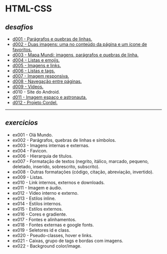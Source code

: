 # **HTML-CSS**

## *desafios*
- [d001 - Parágrafos e quebras de linhas.](https://fernandolink.github.io/HTML-CSS/desafios/d001/index.html)
- [d002 - Duas imagens: uma no conteúdo da página e um ícone de favoritos.](https://fernandolink.github.io/HTML-CSS/desafios/d002/index.html)
- [d003 - Mapa Mundi: imagens, parágrafos e quebras de linha.](https://fernandolink.github.io/HTML-CSS/desafios/d003/index.html)
- [d004 - Listas e emojis.](https://fernandolink.github.io/HTML-CSS/desafios/d004/index.html)
- [d005 - Imagens e links.](https://fernandolink.github.io/HTML-CSS/desafios/d005/index.html)
- [d006 - Listas e tags.](https://fernandolink.github.io/HTML-CSS/desafios/d006/index.html)
- [d007 - Imagem responsiva.](https://fernandolink.github.io/HTML-CSS/desafios/d007/index.html)
- [d008 - Navegação entre páginas.](https://fernandolink.github.io/HTML-CSS/desafios/d008/index.html)
- [d009 - Vídeos.](https://fernandolink.github.io/HTML-CSS/desafios/d009/index.html)
- d010 - Site do Android.
- [d011 - Imagem espaço e astronauta.](https://fernandolink.github.io/HTML-CSS/desafios/d012/index.html)
- [d012 - Projeto Cordel.](https://fernandolink.github.io/HTML-CSS/desafios/d012/index.html)
  
***

## *exercicios*
- ex001 - Olá Mundo.
- ex002 - Parágrafos, quebras de linhas e símbolos.
- ex003 - Imagens internas e externas.
- ex004 - Favicon.
- ex006 - Hierarquia de títulos.
- ex007 - Formatação de textos (negrito, itálico, marcado, pequeno, deletado, inserido, sobrescrito, subscrito).
- ex008 - Outras formatações (código, citação, abreviação, invertido).
- ex009 - Listas.
- ex010 - Link internos, externos e downloads.
- ex011 - Imagem e áudio.
- ex012 - Vídeo interno e externo.
- ex013 - Estilos inline.
- ex014 - Estilos internos.
- ex015 - Estilos externos.
- ex016 - Cores e gradiente.
- ex017 - Fontes e alinhamentos.
- ex018 - Fontes externas e google fonts.
- ex019 - Seletores id e class.
- ex020 - Pseudo-classes, hover e links.
- ex021 - Caixas, grupo de tags e bordas com imagens.  
- ex022 - Background color/image. 
